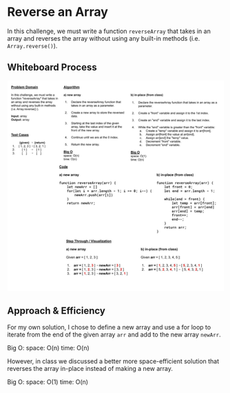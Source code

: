 # Reverse an Array

In this challenge, we must write a function `reverseArray` that takes in an array and reverses the array without using any built-in methods (i.e. `Array.reverse()`).

## Whiteboard Process
![reverse array whiteboard](./reverse-array.jpeg)

## Approach & Efficiency
For my own solution, I chose to define a new array and use a for loop to iterate from the end of the given array `arr` and add to the new array `newArr`.

Big O:
space: O(n)
time: O(n)

However, in class we discussed a better more space-efficient solution that reverses the array in-place instead of making a new array.

Big O:
space: O(1)
time: O(n)
